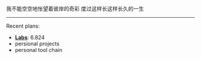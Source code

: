 我不能空空地怅望着彼岸的奇彩
度过这样长这样长久的一生

--- 

Recent plans:
- [**Labs**](https://github.com/labs): 6.824
- persional projects
- personal tool chain
